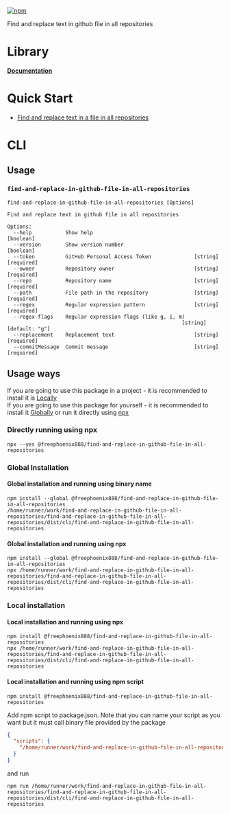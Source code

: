 [![npm](https://img.shields.io/npm/v/@freephoenix888/find-and-replace-in-github-file-in-all-repositories.svg)](https://www.npmjs.com/package/@freephoenix888/find-and-replace-in-github-file-in-all-repositories)

Find and replace text in github file in all repositories

# Library
**[Documentation](https://freephoenix888.github.io/find-and-replace-in-github-file-in-all-repositories/)**
# Quick Start
- [Find and replace text in a file in all repositories](https://freephoenix888.github.io/find-and-replace-in-github-file-in-all-repositories/functions/findAndReplaceInGithubFile.html#md:find-and-replace-text-in-a-file-in-all-repositories)

# CLI
## Usage
<!-- CLI_HELP_START -->

### `find-and-replace-in-github-file-in-all-repositories`
```
find-and-replace-in-github-file-in-all-repositories [Options]

Find and replace text in github file in all repositories

Options:
  --help           Show help                                           [boolean]
  --version        Show version number                                 [boolean]
  --token          GitHub Personal Access Token              [string] [required]
  --owner          Repository owner                          [string] [required]
  --repo           Repository name                           [string] [required]
  --path           File path in the repository               [string] [required]
  --regex          Regular expression pattern                [string] [required]
  --regex-flags    Regular expression flags (like g, i, m)
                                                         [string] [default: "g"]
  --replacement    Replacement text                          [string] [required]
  --commitMessage  Commit message                            [string] [required]
```

<!-- CLI_HELP_END -->

## Usage ways
<!-- CLI_USAGE_WAYS_START -->
If you are going to use this package in a project - it is recommended to install it is [Locally](#local-installation)  
If you are going to use this package for yourself - it is recommended to install it [Globally](#global-installation) or run it directly using [npx](#directly-running-using-npx)
### Directly running using npx
```shell
npx --yes @freephoenix888/find-and-replace-in-github-file-in-all-repositories
```

### Global Installation
#### Global installation and running using binary name
```shell
npm install --global @freephoenix888/find-and-replace-in-github-file-in-all-repositories
/home/runner/work/find-and-replace-in-github-file-in-all-repositories/find-and-replace-in-github-file-in-all-repositories/dist/cli/find-and-replace-in-github-file-in-all-repositories
```

#### Global installation and running using npx
```shell
npm install --global @freephoenix888/find-and-replace-in-github-file-in-all-repositories
npx /home/runner/work/find-and-replace-in-github-file-in-all-repositories/find-and-replace-in-github-file-in-all-repositories/dist/cli/find-and-replace-in-github-file-in-all-repositories
```

### Local installation

#### Local installation and running using npx
```shell
npm install @freephoenix888/find-and-replace-in-github-file-in-all-repositories
npx /home/runner/work/find-and-replace-in-github-file-in-all-repositories/find-and-replace-in-github-file-in-all-repositories/dist/cli/find-and-replace-in-github-file-in-all-repositories
```

#### Local installation and running using npm script
```shell
npm install @freephoenix888/find-and-replace-in-github-file-in-all-repositories
```
Add npm script to package.json. Note that you can name  your script as you want but it must call binary file provided by the package
```json
{
  "scripts": {
    "/home/runner/work/find-and-replace-in-github-file-in-all-repositories/find-and-replace-in-github-file-in-all-repositories/dist/cli/find-and-replace-in-github-file-in-all-repositories": "/home/runner/work/find-and-replace-in-github-file-in-all-repositories/find-and-replace-in-github-file-in-all-repositories/dist/cli/find-and-replace-in-github-file-in-all-repositories"
  }
}
```
and run
```shell
npm run /home/runner/work/find-and-replace-in-github-file-in-all-repositories/find-and-replace-in-github-file-in-all-repositories/dist/cli/find-and-replace-in-github-file-in-all-repositories
```
<!-- CLI_USAGE_WAYS_END -->